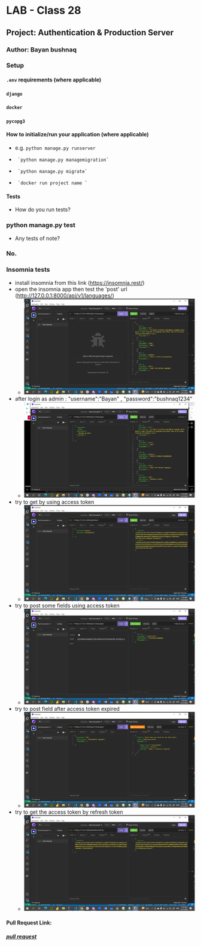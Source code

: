 

# LAB - Class 28

## Project: Authentication & Production Server

### Author: Bayan bushnaq



### Setup

#### `.env` requirements (where applicable)
#### `django` 
#### `docker`
#### `pycopg3`



#### How to initialize/run your application (where applicable)

- e.g. `python manage.py runserver`
-      `python manage.py managemigration`
-      `python manage.py migrate`
-      `docker run project name `



#### Tests

- How do you run tests?
### python manage.py test
- Any tests of note?
### No.

### Insomnia tests
 * install insomnia from this link (https://insomnia.rest/)
 *  open the insomnia app then test the 'post' url (http://127.0.0.1:8000/api/v1/languages/)
    * ![without login](./assets/without%20login.png)
 * after login as admin : "username":"Bayan" , "password":"bushnaq1234"
    * ![after login](./assets/get%20after%20sign_in.png)
 * try to get by using access token
     * ![token](./assets/token.png)
 * try to post some fields using access token
     * ![post using access token](./assets/post%20using%20access%20token.png)
 * try to post field after access token expired  
    * ![expired token](./assets/post%20after%20access%20token%20expired.png)
* try to get the access token by refresh token
    * ![expired token](./assets/get%20the%20access%20token%20agter%20expired.png)



#### Pull Request Link:
##### [pull request]()
